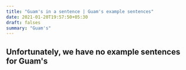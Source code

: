 ```yaml
---
title: "Guam's in a sentence | Guam's example sentences"
date: 2021-01-20T19:57:50+05:30
draft: falses
summary: "Guam's"
---
```

## Unfortunately, we have no example sentences for Guam's                 
